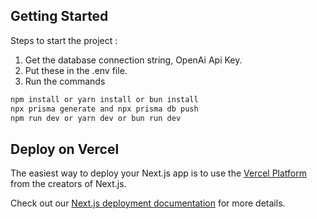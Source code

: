 ## Getting Started

Steps to start the project :

1. Get the database connection string, OpenAi Api Key.
2. Put these in the .env file.
3. Run the commands
```bash
npm install or yarn install or bun install
npx prisma generate and npx prisma db push
npm run dev or yarn dev or bun run dev
```

## Deploy on Vercel

The easiest way to deploy your Next.js app is to use the [Vercel Platform](https://vercel.com/new?utm_medium=default-template&filter=next.js&utm_source=create-next-app&utm_campaign=create-next-app-readme) from the creators of Next.js.

Check out our [Next.js deployment documentation](https://nextjs.org/docs/deployment) for more details.
